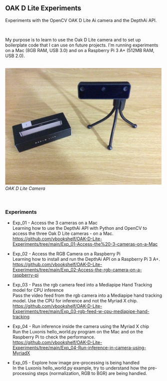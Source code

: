 ## OAK D Lite Experiments

Experiments with the OpenCV OAK D Lite Ai camera and the DepthAi API.

<br>

My purpose is to learn to use the Oak D Lite camera and to set up boilerplate code that I can use on future projects. I'm running experiments on a Mac (8GB RAM, USB 3.0) and on a Raspberry Pi 3 A+ (512MB RAM, USB 2.0).

<br>
<img src="https://github.com/vbookshelf/OAK-D-Lite-Experiments/blob/main/images/oak-d-lite.jpg" width="500"></img>
<i>OAK D Lite Camera</i><br>
<br>

<br>

### Experiments

- Exp_01 - Access the 3 cameras on a Mac<br>
Learning how to use the DepthAi API with Python and OpenCV to access the three Oak D Lite cameras - on a Mac.<br>
https://github.com/vbookshelf/OAK-D-Lite-Experiments/tree/main/Exp_01-Access-the%20-3-cameras-on-a-Mac

- Exp_02 - Access the RGB Camera on a Raspberry Pi<br>
Learning how to install and run the DepthAi API on a Raspberry Pi 3 A+.<br>
https://github.com/vbookshelf/OAK-D-Lite-Experiments/tree/main/Exp_02-Access-the-rgb-camera-on-a-raspberry-pi

- Exp_03 - Pass the rgb camera feed into a Mediapipe Hand Tracking model for CPU inference<br>
Pass the video feed from the rgb camera into a Mediapipe hand tracking model. Use the CPU for inference and not the Myriad X chip.<br>
https://github.com/vbookshelf/OAK-D-Lite-Experiments/tree/main/Exp_03-rgb-feed-w-cpu-mediapipe-hand-tracking

- Exp_04 - Run inference inside the camera using the Myriad X chip<br>
Run the Luxonis hello_world.py program on the Mac and on the Raspberry Pi to check the performance.<br>
https://github.com/vbookshelf/OAK-D-Lite-Experiments/tree/main/Exp_04-Run-inference-in-camera-using-MyriadX

- Exp_05 - Explore how image pre-processing is being handled<br>
In the Luxonis hello_world.py example, try to understand how the pre-processing steps (normalization, RGB to BGR) are being handled.<br>

<br>
